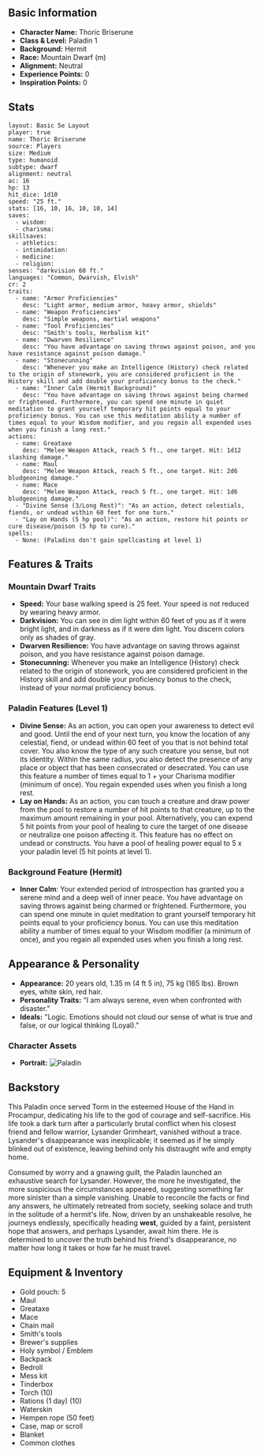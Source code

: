 ## Basic Information

- **Character Name:** Thoric Briserune
- **Class & Level:** Paladin 1
- **Background:** Hermit
- **Race:** Mountain Dwarf (m)
- **Alignment:** Neutral
- **Experience Points:** 0
- **Inspiration Points:** 0

## Stats
```statblock
layout: Basic 5e Layout
player: true
name: Thoric Briserune
source: Players
size: Medium
type: humanoid
subtype: dwarf
alignment: neutral
ac: 16
hp: 13
hit_dice: 1d10
speed: "25 ft."
stats: [16, 10, 16, 10, 10, 14]
saves:
  - wisdom: ­
  - charisma: ­
skillsaves:
  - athletics: ­
  - intimidation: ­
  - medicine: ­
  - religion: ­
senses: "darkvision 60 ft."
languages: "Common, Dwarvish, Elvish"
cr: 2
traits:
  - name: "Armor Proficiencies"
    desc: "Light armor, medium armor, heavy armor, shields"
  - name: "Weapon Proficiencies"
    desc: "Simple weapons, martial weapons"
  - name: "Tool Proficiencies"
    desc: "Smith's tools, Herbalism kit"
  - name: "Dwarven Resilience"
    desc: "You have advantage on saving throws against poison, and you have resistance against poison damage."
  - name: "Stonecunning"
    desc: "Whenever you make an Intelligence (History) check related to the origin of stonework, you are considered proficient in the History skill and add double your proficiency bonus to the check."
  - name: "Inner Calm (Hermit Background)"
    desc: "You have advantage on saving throws against being charmed or frightened. Furthermore, you can spend one minute in quiet meditation to grant yourself temporary hit points equal to your proficiency bonus. You can use this meditation ability a number of times equal to your Wisdom modifier, and you regain all expended uses when you finish a long rest."
actions:
  - name: Greataxe
    desc: "Melee Weapon Attack, reach 5 ft., one target. Hit: 1d12 slashing damage."
  - name: Maul
    desc: "Melee Weapon Attack, reach 5 ft., one target. Hit: 2d6 bludgeoning damage."
  - name: Mace
    desc: "Melee Weapon Attack, reach 5 ft., one target. Hit: 1d6 bludgeoning damage."
  - "Divine Sense (3/Long Rest)": "As an action, detect celestials, fiends, or undead within 60 feet for one turn."
  - "Lay on Hands (5 hp pool)": "As an action, restore hit points or cure disease/poison (5 hp to cure)."
spells:
  - None: (Paladins don't gain spellcasting at level 1)
```


## Features & Traits

### Mountain Dwarf Traits

- **Speed:** Your base walking speed is 25 feet. Your speed is not reduced by wearing heavy armor.
- **Darkvision:** You can see in dim light within 60 feet of you as if it were bright light, and in darkness as if it were dim light. You discern colors only as shades of gray.
- **Dwarven Resilience:** You have advantage on saving throws against poison, and you have resistance against poison damage.
- **Stonecunning:** Whenever you make an Intelligence (History) check related to the origin of stonework, you are considered proficient in the History skill and add double your proficiency bonus to the check, instead of your normal proficiency bonus.


### Paladin Features (Level 1)

- **Divine Sense:** As an action, you can open your awareness to detect evil and good. Until the end of your next turn, you know the location of any celestial, fiend, or undead within 60 feet of you that is not behind total cover. You also know the type of any such creature you sense, but not its identity. Within the same radius, you also detect the presence of any place or object that has been consecrated or desecrated. You can use this feature a number of times equal to 1 + your Charisma modifier (minimum of once). You regain expended uses when you finish a long rest.
- **Lay on Hands:** As an action, you can touch a creature and draw power from the pool to restore a number of hit points to that creature, up to the maximum amount remaining in your pool. Alternatively, you can expend 5 hit points from your pool of healing to cure the target of one disease or neutralize one poison affecting it. This feature has no effect on undead or constructs. You have a pool of healing power equal to 5 x your paladin level (5 hit points at level 1).

### Background Feature (Hermit)

- **Inner Calm**: Your extended period of introspection has granted you a serene mind and a deep well of inner peace. You have advantage on saving throws against being charmed or frightened. Furthermore, you can spend one minute in quiet meditation to grant yourself temporary hit points equal to your proficiency bonus. You can use this meditation ability a number of times equal to your Wisdom modifier (a minimum of once), and you regain all expended uses when you finish a long rest.


## Appearance & Personality

- **Appearance:** 20 years old, 1.35 m (4 ft 5 in), 75 kg (165 lbs). Brown eyes, white skin, red hair.
- **Personality Traits:** "I am always serene, even when confronted with disaster."
- **Ideals:** "Logic. Emotions should not cloud our sense of what is true and false, or our logical thinking (Loyal)."

### Character Assets
- **Portrait:** ![Paladin](Thoric%20Briserune.png)


## Backstory

This Paladin once served Torm in the esteemed House of the Hand in Procampur, dedicating his life to the god of courage and self-sacrifice. His life took a dark turn after a particularly brutal conflict when his closest friend and fellow warrior, Lysander Grimheart, vanished without a trace. Lysander's disappearance was inexplicable; it seemed as if he simply blinked out of existence, leaving behind only his distraught wife and empty home.

Consumed by worry and a gnawing guilt, the Paladin launched an exhaustive search for Lysander. However, the more he investigated, the more suspicious the circumstances appeared, suggesting something far more sinister than a simple vanishing. Unable to reconcile the facts or find any answers, he ultimately retreated from society, seeking solace and truth in the solitude of a hermit's life. Now, driven by an unshakeable resolve, he journeys endlessly, specifically heading **west**, guided by a faint, persistent hope that answers, and perhaps Lysander, await him there. He is determined to uncover the truth behind his friend's disappearance, no matter how long it takes or how far he must travel.


## Equipment & Inventory

- Gold pouch: 5
- Maul
- Greataxe
- Mace
- Chain mail
- Smith's tools
- Brewer's supplies
- Holy symbol / Emblem
- Backpack
- Bedroll
- Mess kit
- Tinderbox
- Torch (10)
- Rations (1 day) (10)
- Waterskin
- Hempen rope (50 feet)
- Case, map or scroll
- Blanket
- Common clothes